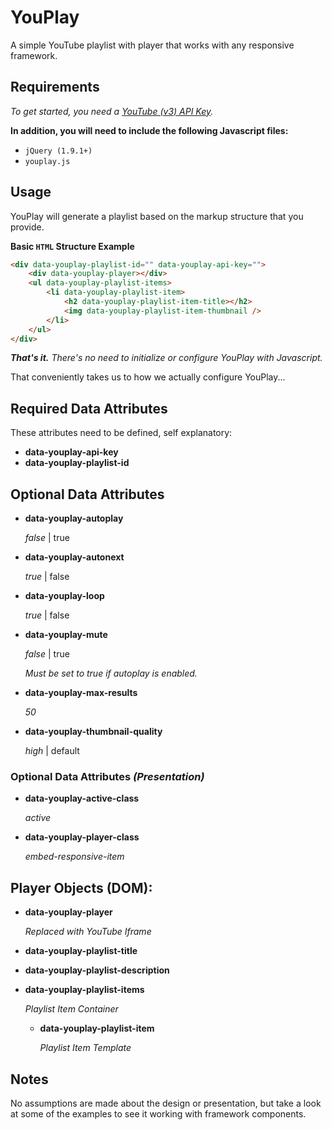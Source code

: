 # YouPlay
A simple YouTube playlist with player that works with any responsive framework.

## Requirements

_To get started, you need a [YouTube (v3) API Key](https://developers.google.com/youtube/v3/getting-started)._

**In addition, you will need to include the following Javascript files:**

* `jQuery (1.9.1+)`
* `youplay.js`

## Usage

YouPlay will generate a playlist based on the markup structure that you provide.

**Basic `HTML` Structure Example**

````html
<div data-youplay-playlist-id="" data-youplay-api-key="">
	<div data-youplay-player></div>
	<ul data-youplay-playlist-items>
		<li data-youplay-playlist-item>
			<h2 data-youplay-playlist-item-title></h2>
			<img data-youplay-playlist-item-thumbnail />
		</li>
	</ul>
</div>
````

_**That's it.** There's no need to initialize or configure YouPlay with Javascript._

That conveniently takes us to how we actually configure YouPlay...

## Required Data Attributes

These attributes need to be defined, self explanatory:

* **data-youplay-api-key**
* **data-youplay-playlist-id**

## Optional Data Attributes
* **data-youplay-autoplay**
  
  _false_ | true

* **data-youplay-autonext**

  _true_ | false

* **data-youplay-loop**

  _true_ | false

* **data-youplay-mute**

  _false_ | true
  
  _Must be set to true if autoplay is enabled._

* **data-youplay-max-results**

  _50_

* **data-youplay-thumbnail-quality**

  _high_ | default

### Optional Data Attributes _(Presentation)_
* **data-youplay-active-class**

  _active_

* **data-youplay-player-class**

  _embed-responsive-item_


## Player Objects (DOM):

* **data-youplay-player**

  _Replaced with YouTube Iframe_

* **data-youplay-playlist-title**

* **data-youplay-playlist-description**

* **data-youplay-playlist-items**

  _Playlist Item Container_
  
  * **data-youplay-playlist-item**
  
    _Playlist Item Template_

## Notes

No assumptions are made about the design or presentation, but take a look at some of the examples to see it working with framework components.
